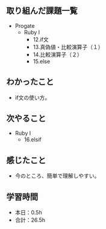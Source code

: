 ## 取り組んだ課題一覧
- Progate
  - Ruby I
    - 12.if文
    - 13.真偽値・比較演算子（１）
    - 14.比較演算子（２）
    - 15.else
## わかったこと
- if文の使い方。
## 次やること
- Ruby I
  - 16.elsif
## 感じたこと
- 今のところ、簡単で理解しやすい。
## 学習時間
- 本日：0.5h
- 合計：26.5h
